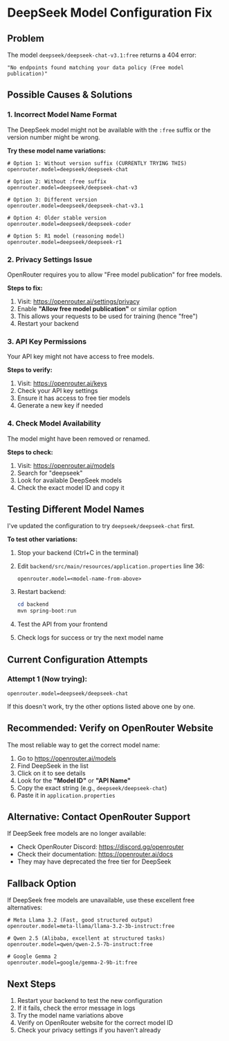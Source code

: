 # DeepSeek Model Configuration Fix

## Problem
The model `deepseek/deepseek-chat-v3.1:free` returns a 404 error:
```
"No endpoints found matching your data policy (Free model publication)"
```

## Possible Causes & Solutions

### 1. Incorrect Model Name Format
The DeepSeek model might not be available with the `:free` suffix or the version number might be wrong.

**Try these model name variations:**

```properties
# Option 1: Without version suffix (CURRENTLY TRYING THIS)
openrouter.model=deepseek/deepseek-chat

# Option 2: Without :free suffix
openrouter.model=deepseek/deepseek-chat-v3

# Option 3: Different version
openrouter.model=deepseek/deepseek-chat-v3.1

# Option 4: Older stable version
openrouter.model=deepseek/deepseek-coder

# Option 5: R1 model (reasoning model)
openrouter.model=deepseek/deepseek-r1
```

### 2. Privacy Settings Issue
OpenRouter requires you to allow "Free model publication" for free models.

**Steps to fix:**
1. Visit: https://openrouter.ai/settings/privacy
2. Enable **"Allow free model publication"** or similar option
3. This allows your requests to be used for training (hence "free")
4. Restart your backend

### 3. API Key Permissions
Your API key might not have access to free models.

**Steps to verify:**
1. Visit: https://openrouter.ai/keys
2. Check your API key settings
3. Ensure it has access to free tier models
4. Generate a new key if needed

### 4. Check Model Availability
The model might have been removed or renamed.

**Steps to check:**
1. Visit: https://openrouter.ai/models
2. Search for "deepseek"
3. Look for available DeepSeek models
4. Check the exact model ID and copy it

## Testing Different Model Names

I've updated the configuration to try `deepseek/deepseek-chat` first. 

**To test other variations:**

1. Stop your backend (Ctrl+C in the terminal)

2. Edit `backend/src/main/resources/application.properties` line 36:
   ```properties
   openrouter.model=<model-name-from-above>
   ```

3. Restart backend:
   ```powershell
   cd backend
   mvn spring-boot:run
   ```

4. Test the API from your frontend

5. Check logs for success or try the next model name

## Current Configuration Attempts

### Attempt 1 (Now trying):
```properties
openrouter.model=deepseek/deepseek-chat
```

If this doesn't work, try the other options listed above one by one.

## Recommended: Verify on OpenRouter Website

The most reliable way to get the correct model name:

1. Go to https://openrouter.ai/models
2. Find DeepSeek in the list
3. Click on it to see details
4. Look for the **"Model ID"** or **"API Name"**
5. Copy the exact string (e.g., `deepseek/deepseek-chat`)
6. Paste it in `application.properties`

## Alternative: Contact OpenRouter Support

If DeepSeek free models are no longer available:
- Check OpenRouter Discord: https://discord.gg/openrouter
- Check their documentation: https://openrouter.ai/docs
- They may have deprecated the free tier for DeepSeek

## Fallback Option

If DeepSeek free models are unavailable, use these excellent free alternatives:

```properties
# Meta Llama 3.2 (Fast, good structured output)
openrouter.model=meta-llama/llama-3.2-3b-instruct:free

# Qwen 2.5 (Alibaba, excellent at structured tasks)
openrouter.model=qwen/qwen-2.5-7b-instruct:free

# Google Gemma 2
openrouter.model=google/gemma-2-9b-it:free
```

## Next Steps

1. Restart your backend to test the new configuration
2. If it fails, check the error message in logs
3. Try the model name variations above
4. Verify on OpenRouter website for the correct model ID
5. Check your privacy settings if you haven't already
